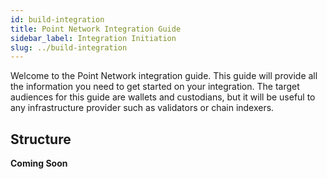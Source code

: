 ```yaml
---
id: build-integration
title: Point Network Integration Guide
sidebar_label: Integration Initiation
slug: ../build-integration
---
```


Welcome to the Point Network integration guide. This guide will provide all the information you need to
get started on your integration. The target audiences for this guide are wallets and custodians, but
it will be useful to any infrastructure provider such as validators or chain indexers.

## Structure

**Coming Soon**